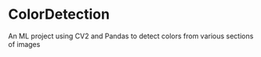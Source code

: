 # ColorDetection
An ML project using CV2 and Pandas to detect colors from various sections of images
